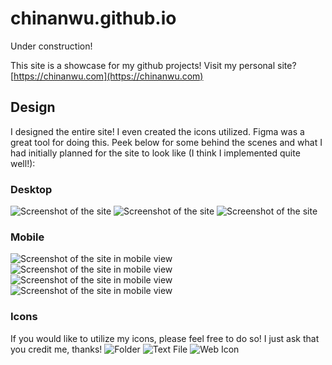 # chinanwu.github.io

Under construction! 

This site is a showcase for my github projects! Visit my personal site? [https://chinanwu.com](https://chinanwu.com)

## Design
I designed the entire site! I even created the icons utilized. Figma was a great tool for doing this. Peek below for some behind the scenes and what I had initially planned for the site to look like (I think I implemented quite well!):

### Desktop
![Screenshot of the site](/screenshots/screenshot-one.png)
![Screenshot of the site](/screenshots/screenshot-two.png)
![Screenshot of the site](/screenshots/screenshot-three.png)

### Mobile
![Screenshot of the site in mobile view](/screenshots/mobile-screenshot-one.png)
![Screenshot of the site in mobile view](/screenshots/mobile-screenshot-two.png)
![Screenshot of the site in mobile view](/screenshots/mobile-screenshot-three.png)
![Screenshot of the site in mobile view](/screenshots/mobile-screenshot-four.png)

### Icons
If you would like to utilize my icons, please feel free to do so! I just ask that you credit me, thanks!
![Folder](/screenshots/folder.png)
![Text File](/screenshots/txtFile.png)
![Web Icon](/screenshots/webIcon.png)
